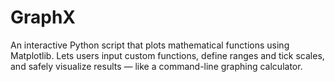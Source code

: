 # GraphX
An interactive Python script that plots mathematical functions using Matplotlib. Lets users input custom functions, define ranges and tick scales, and safely visualize results — like a command-line graphing calculator.
